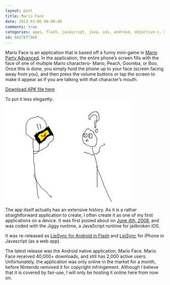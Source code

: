 ```yaml
---
layout: post
title: Mario Face
date: 2013-03-06 00:00:00
comments: true
categories: apps, flash, javascript, java, ios, android, objective-c, mario, release
id: 6627877368
---
```


Mario Face is an application that is based off a funny mini-game in [Mario Party Advanced](http://www.mariowiki.com/Mario_Party_Advance). In the application, the entire phone’s screen fills with the face of one of multiple Mario characters– Mario, Peach, Goomba, or Boo. Once this is done, you simply hold the phone up to your face (screen facing away from you), and then press the volume buttons or tap the screen to make it appear as if you are talking with that character’s mouth.

[Download APK file here](http://ups.rickyayoub.com/Mario%20Faces.apk)

To put it less elegantly:
![Mario Face](s.iosfans.png)

The app itself actually has an extensive history. As it is a rather straightforward application to create, I often create it as one of my first applications on a device. It was first posted about on [June 4th, 2008](http://www.ifans.com/forums/threads/mario-party-advance-gaddget-port-lipsync.71797/), and was coded with the Jiggy runtime, a JavaScript runtime for jailbroken iOS.

It was re-released as [LipSync for Android in Flash](http://lipsync.rickyayoub.com/) and [LipSync](http://lipsync.rickyayoub.com/iphone/) for iPhone in Javascript (as a web app).

The latest release was the Android native application, Mario Face. Mario Face received 40,000+ downloads, and still has 2,000 active users. Unfortunately, the application was only online in the market for a month, before Nintendo removed it for copyright infringement. Although I believe that it is covered by fair-use, I will only be hosting it online here from now on.
